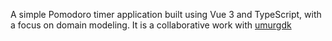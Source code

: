 A simple Pomodoro timer application built using Vue 3 and TypeScript, with a focus on domain modeling. It is a collaborative work with [umurgdk](https://github.com/umurgdk)